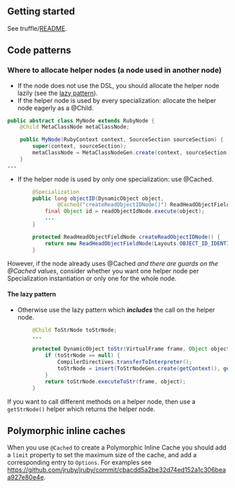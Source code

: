 ## Getting started

See truffle/[README](https://github.com/jruby/jruby/tree/master/truffle).

## Code patterns

### Where to allocate helper nodes (a node used in another node)

* If the node does not use the DSL, you should allocate the helper node lazily (see the [lazy pattern](#the-lazy-pattern)).
* If the helper node is used by every specialization: allocate the helper node eagerly as a @Child.
```java
public abstract class MyNode extends RubyNode {
    @Child MetaClassNode metaClassNode;

    public MyNode(RubyContext context, SourceSection sourceSection) {
        super(context, sourceSection);
        metaClassNode = MetaClassNodeGen.create(context, sourceSection, null);
    }
...
```
* If the helper node is used by only one specialization: use @Cached.
```java
        @Specialization
        public long objectID(DynamicObject object,
                @Cached("createReadObjectIDNode()") ReadHeadObjectFieldNode readObjectIdNode) {
            final Object id = readObjectIdNode.execute(object);
            ...
        }

        protected ReadHeadObjectFieldNode createReadObjectIDNode() {
            return new ReadHeadObjectFieldNode(Layouts.OBJECT_ID_IDENTIFIER);
        }
```
However, if the node already uses @Cached *and there are guards on the @Cached values*,
consider whether you want one helper node per Specialization instantiation or only one for the whole node.

#### The lazy pattern

* Otherwise use the lazy pattern which __*includes*__ the call on the helper node.
```java
        @Child ToStrNode toStrNode;
        ...

        protected DynamicObject toStr(VirtualFrame frame, Object object) {
            if (toStrNode == null) {
                CompilerDirectives.transferToInterpreter();
                toStrNode = insert(ToStrNodeGen.create(getContext(), getSourceSection(), null));
            }
            return toStrNode.executeToStr(frame, object);
        }
```
If you want to call different methods on a helper node, then use a `getStrNode()` helper which returns the helper node.

## Polymorphic inline caches

When you use `@Cached` to create a Polymorphic Inline Cache you should add a `limit` property to set the maximum size of the cache, and add a corresponding entry to `Options`. For examples see https://github.com/jruby/jruby/commit/cbacdd5a2be32d74ed152a1c306beaa927e80e4e.